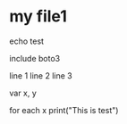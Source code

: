 # my file1

echo test

include boto3

line 1
line 2
line 3

var x, y

for each x
  print("This is test")



